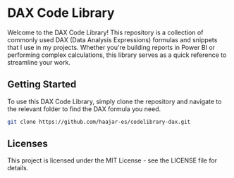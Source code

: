 # DAX Code Library

Welcome to the DAX Code Library! This repository is a collection of commonly used DAX (Data Analysis Expressions) formulas and snippets that I use in my projects. Whether you're building reports in Power BI or performing complex calculations, this library serves as a quick reference to streamline your work.


## Getting Started

To use this DAX Code Library, simply clone the repository and navigate to the relevant folder to find the DAX formula you need.

```bash
git clone https://github.com/haajar-es/codelibrary-dax.git
```
## Licenses
This project is licensed under the MIT License - see the LICENSE file for details.